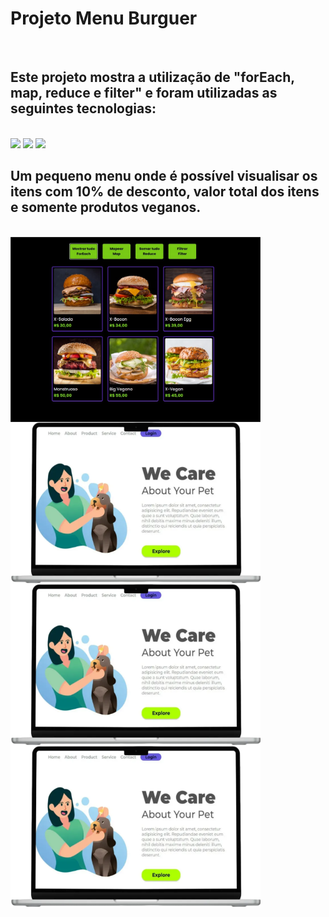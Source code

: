 <h1>Projeto Menu Burguer</h1>
<br>
<h2>Este projeto mostra a utilização de "forEach, map, reduce e filter" e foram utilizadas as seguintes tecnologias:</h2>
<br>
   <img src="https://img.shields.io/badge/HTML5-E34F26?style=for-the-badge&logo=html5&logoColor=white" />
   <img src="https://img.shields.io/badge/CSS-239120?&style=for-the-badge&logo=css3&logoColor=white" />
   <img src="https://img.shields.io/badge/JavaScript-F7DF1E?style=for-the-badge&logo=javascript&logoColor=black" />
<br>
<h2>Um pequeno menu onde é possível visualisar os itens com 10% de desconto, valor total dos itens e somente produtos veganos.</h2>
<br>
<img width="400" align="left" src="https://github.com/Rafaell-SSouza/Projeto-Menu-Burguer/blob/main/forEach.jpg?raw=true" />
<img width="400" align="left" src="https://github.com/Rafaell-SSouza/PetShop/blob/main/img/Desktop.png?raw=true" />
<img width="400" align="left" src="https://github.com/Rafaell-SSouza/PetShop/blob/main/img/Desktop.png?raw=true" />
<img width="400" align="left" src="https://github.com/Rafaell-SSouza/PetShop/blob/main/img/Desktop.png?raw=true" />
